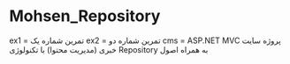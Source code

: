 # Mohsen_Repository
ex1 = تمرین شماره یک
ex2 = تمرین شماره دو
cms = 
ASP.NET MVC پروژه سایت خبری (مدیریت محتوا) با تکنولوژی 
Repository به همراه اصول 
